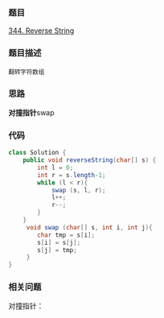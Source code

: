 ### 题目
[344. Reverse String](https://leetcode.com/problems/reverse-string/)

### 题目描述
```翻转字符数组```
### 思路
**对撞指针**swap
### 代码
```java
class Solution {
    public void reverseString(char[] s) {
        int l = 0;
        int r = s.length-1;
        while (l < r){
            swap (s, l, r);
            l++;
            r--;
        }
    }
     void swap (char[] s, int i, int j){
        char tmp = s[i];
        s[i] = s[j];
        s[j] = tmp;
     }
}
```
### 相关问题
对撞指针：
